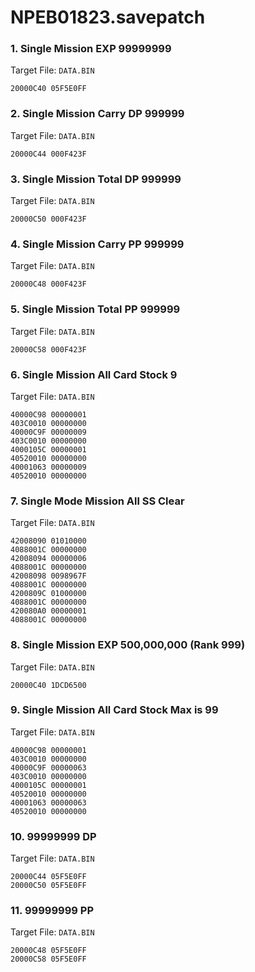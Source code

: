 # NPEB01823.savepatch

### 1. Single Mission EXP 99999999

Target File: `DATA.BIN`

```
20000C40 05F5E0FF
```

### 2. Single Mission Carry DP 999999

Target File: `DATA.BIN`

```
20000C44 000F423F
```

### 3. Single Mission Total DP 999999

Target File: `DATA.BIN`

```
20000C50 000F423F
```

### 4. Single Mission Carry PP 999999

Target File: `DATA.BIN`

```
20000C48 000F423F
```

### 5. Single Mission Total PP 999999

Target File: `DATA.BIN`

```
20000C58 000F423F
```

### 6. Single Mission All Card Stock 9

Target File: `DATA.BIN`

```
40000C98 00000001
403C0010 00000000
40000C9F 00000009
403C0010 00000000
4000105C 00000001
40520010 00000000
40001063 00000009
40520010 00000000
```

### 7. Single Mode Mission All SS Clear

Target File: `DATA.BIN`

```
42008090 01010000
4088001C 00000000
42008094 00000006
4088001C 00000000
42008098 0098967F
4088001C 00000000
4200809C 01000000
4088001C 00000000
420080A0 00000001
4088001C 00000000
```

### 8. Single Mission EXP 500,000,000 (Rank 999)

Target File: `DATA.BIN`

```
20000C40 1DCD6500
```

### 9. Single Mission All Card Stock Max is 99

Target File: `DATA.BIN`

```
40000C98 00000001
403C0010 00000000
40000C9F 00000063
403C0010 00000000
4000105C 00000001
40520010 00000000
40001063 00000063
40520010 00000000
```

### 10. 99999999 DP

Target File: `DATA.BIN`

```
20000C44 05F5E0FF
20000C50 05F5E0FF
```

### 11. 99999999 PP

Target File: `DATA.BIN`

```
20000C48 05F5E0FF
20000C58 05F5E0FF
```

